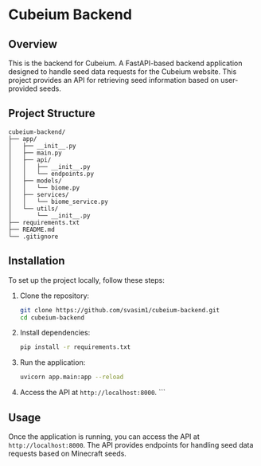 # Cubeium Backend

## Overview
This is the backend for Cubeium. A FastAPI-based backend application designed to handle seed data requests for the Cubeium website. This project provides an API for retrieving seed information based on user-provided seeds.

## Project Structure
```
cubeium-backend/
├── app/
│   ├── __init__.py
│   ├── main.py
│   ├── api/
│   │   ├── __init__.py
│   │   └── endpoints.py
│   ├── models/
│   │   └── biome.py
│   ├── services/
│   │   └── biome_service.py
│   └── utils/
│       └── __init__.py
├── requirements.txt
├── README.md
└── .gitignore
```

## Installation
To set up the project locally, follow these steps:
1. Clone the repository:
   ```sh
   git clone https://github.com/svasim1/cubeium-backend.git
   cd cubeium-backend
   ```
2. Install dependencies:
   ```sh
   pip install -r requirements.txt
   ```
3. Run the application:
   ```sh
   uvicorn app.main:app --reload
   ```
4. Access the API at `http://localhost:8000`.   ```

## Usage
Once the application is running, you can access the API at `http://localhost:8000`. The API provides endpoints for handling seed data requests based on Minecraft seeds.
